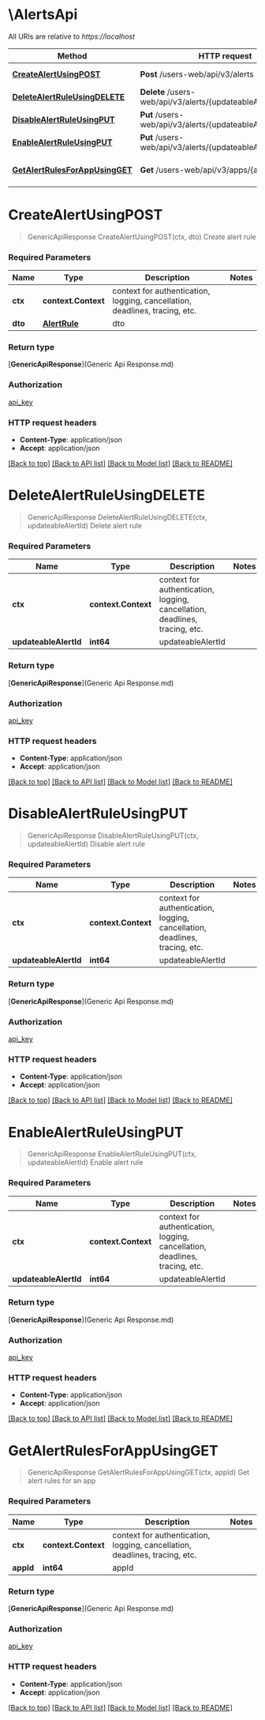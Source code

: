 # \AlertsApi

All URIs are relative to *https://localhost*

| Method                                                                      | HTTP request                                                 | Description                |
| --------------------------------------------------------------------------- | ------------------------------------------------------------ | -------------------------- |
| [**CreateAlertUsingPOST**](AlertsApi.md#CreateAlertUsingPOST)               | **Post** /users-web/api/v3/alerts                            | Create alert rule          |
| [**DeleteAlertRuleUsingDELETE**](AlertsApi.md#DeleteAlertRuleUsingDELETE)   | **Delete** /users-web/api/v3/alerts/{updateableAlertId}      | Delete alert rule          |
| [**DisableAlertRuleUsingPUT**](AlertsApi.md#DisableAlertRuleUsingPUT)       | **Put** /users-web/api/v3/alerts/{updateableAlertId}/disable | Disable alert rule         |
| [**EnableAlertRuleUsingPUT**](AlertsApi.md#EnableAlertRuleUsingPUT)         | **Put** /users-web/api/v3/alerts/{updateableAlertId}/enable  | Enable alert rule          |
| [**GetAlertRulesForAppUsingGET**](AlertsApi.md#GetAlertRulesForAppUsingGET) | **Get** /users-web/api/v3/apps/{appId}/alerts                | Get alert rules for an app |


# **CreateAlertUsingPOST**
> GenericApiResponse CreateAlertUsingPOST(ctx, dto)
Create alert rule

### Required Parameters

| Name    | Type                          | Description                                                                 | Notes |
| ------- | ----------------------------- | --------------------------------------------------------------------------- | ----- |
| **ctx** | **context.Context**           | context for authentication, logging, cancellation, deadlines, tracing, etc. |
| **dto** | [**AlertRule**](AlertRule.md) | dto                                                                         |

### Return type

[**GenericApiResponse**](Generic Api Response.md)

### Authorization

[api_key](../README.md#api_key)

### HTTP request headers

 - **Content-Type**: application/json
 - **Accept**: application/json

[[Back to top]](#) [[Back to API list]](../README.md#documentation-for-api-endpoints) [[Back to Model list]](../README.md#documentation-for-models) [[Back to README]](../README.md)

# **DeleteAlertRuleUsingDELETE**
> GenericApiResponse DeleteAlertRuleUsingDELETE(ctx, updateableAlertId)
Delete alert rule

### Required Parameters

| Name                  | Type                | Description                                                                 | Notes |
| --------------------- | ------------------- | --------------------------------------------------------------------------- | ----- |
| **ctx**               | **context.Context** | context for authentication, logging, cancellation, deadlines, tracing, etc. |
| **updateableAlertId** | **int64**           | updateableAlertId                                                           |

### Return type

[**GenericApiResponse**](Generic Api Response.md)

### Authorization

[api_key](../README.md#api_key)

### HTTP request headers

 - **Content-Type**: application/json
 - **Accept**: application/json

[[Back to top]](#) [[Back to API list]](../README.md#documentation-for-api-endpoints) [[Back to Model list]](../README.md#documentation-for-models) [[Back to README]](../README.md)

# **DisableAlertRuleUsingPUT**
> GenericApiResponse DisableAlertRuleUsingPUT(ctx, updateableAlertId)
Disable alert rule

### Required Parameters

| Name                  | Type                | Description                                                                 | Notes |
| --------------------- | ------------------- | --------------------------------------------------------------------------- | ----- |
| **ctx**               | **context.Context** | context for authentication, logging, cancellation, deadlines, tracing, etc. |
| **updateableAlertId** | **int64**           | updateableAlertId                                                           |

### Return type

[**GenericApiResponse**](Generic Api Response.md)

### Authorization

[api_key](../README.md#api_key)

### HTTP request headers

 - **Content-Type**: application/json
 - **Accept**: application/json

[[Back to top]](#) [[Back to API list]](../README.md#documentation-for-api-endpoints) [[Back to Model list]](../README.md#documentation-for-models) [[Back to README]](../README.md)

# **EnableAlertRuleUsingPUT**
> GenericApiResponse EnableAlertRuleUsingPUT(ctx, updateableAlertId)
Enable alert rule

### Required Parameters

| Name                  | Type                | Description                                                                 | Notes |
| --------------------- | ------------------- | --------------------------------------------------------------------------- | ----- |
| **ctx**               | **context.Context** | context for authentication, logging, cancellation, deadlines, tracing, etc. |
| **updateableAlertId** | **int64**           | updateableAlertId                                                           |

### Return type

[**GenericApiResponse**](Generic Api Response.md)

### Authorization

[api_key](../README.md#api_key)

### HTTP request headers

 - **Content-Type**: application/json
 - **Accept**: application/json

[[Back to top]](#) [[Back to API list]](../README.md#documentation-for-api-endpoints) [[Back to Model list]](../README.md#documentation-for-models) [[Back to README]](../README.md)

# **GetAlertRulesForAppUsingGET**
> GenericApiResponse GetAlertRulesForAppUsingGET(ctx, appId)
Get alert rules for an app

### Required Parameters

| Name      | Type                | Description                                                                 | Notes |
| --------- | ------------------- | --------------------------------------------------------------------------- | ----- |
| **ctx**   | **context.Context** | context for authentication, logging, cancellation, deadlines, tracing, etc. |
| **appId** | **int64**           | appId                                                                       |

### Return type

[**GenericApiResponse**](Generic Api Response.md)

### Authorization

[api_key](../README.md#api_key)

### HTTP request headers

 - **Content-Type**: application/json
 - **Accept**: application/json

[[Back to top]](#) [[Back to API list]](../README.md#documentation-for-api-endpoints) [[Back to Model list]](../README.md#documentation-for-models) [[Back to README]](../README.md)
